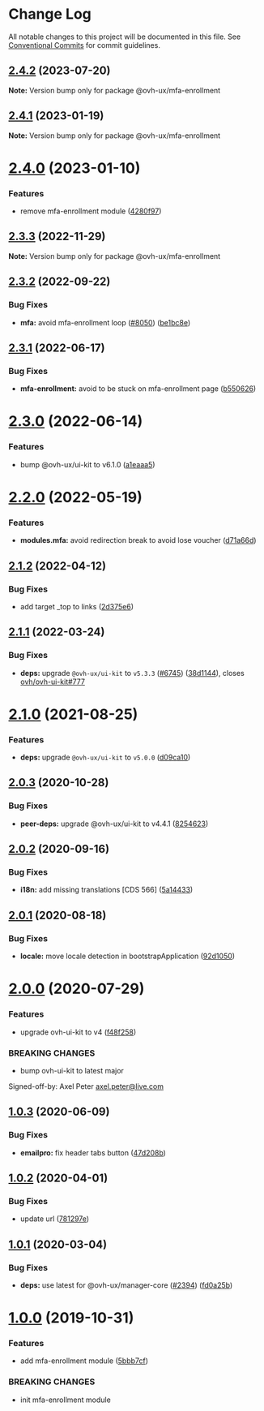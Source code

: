 # Change Log

All notable changes to this project will be documented in this file.
See [Conventional Commits](https://conventionalcommits.org) for commit guidelines.

## [2.4.2](https://github.com/ovh/manager/compare/@ovh-ux/mfa-enrollment@2.4.1...@ovh-ux/mfa-enrollment@2.4.2) (2023-07-20)

**Note:** Version bump only for package @ovh-ux/mfa-enrollment





## [2.4.1](https://github.com/ovh/manager/compare/@ovh-ux/mfa-enrollment@2.4.0...@ovh-ux/mfa-enrollment@2.4.1) (2023-01-19)

**Note:** Version bump only for package @ovh-ux/mfa-enrollment





# [2.4.0](https://github.com/ovh/manager/compare/@ovh-ux/mfa-enrollment@2.3.3...@ovh-ux/mfa-enrollment@2.4.0) (2023-01-10)


### Features

* remove mfa-enrollment module ([4280f97](https://github.com/ovh/manager/commit/4280f978c4937735773eae0787dc14e1b00ec4ab))





## [2.3.3](https://github.com/ovh/manager/compare/@ovh-ux/mfa-enrollment@2.3.2...@ovh-ux/mfa-enrollment@2.3.3) (2022-11-29)

**Note:** Version bump only for package @ovh-ux/mfa-enrollment





## [2.3.2](https://github.com/ovh/manager/compare/@ovh-ux/mfa-enrollment@2.3.1...@ovh-ux/mfa-enrollment@2.3.2) (2022-09-22)


### Bug Fixes

* **mfa:** avoid mfa-enrollment loop ([#8050](https://github.com/ovh/manager/issues/8050)) ([be1bc8e](https://github.com/ovh/manager/commit/be1bc8ed17c6daed4a67f5e1c44a2dcb09bfb738))



## [2.3.1](https://github.com/ovh/manager/compare/@ovh-ux/mfa-enrollment@2.3.0...@ovh-ux/mfa-enrollment@2.3.1) (2022-06-17)


### Bug Fixes

* **mfa-enrollment:** avoid to be stuck on mfa-enrollment page ([b550626](https://github.com/ovh/manager/commit/b550626e996539cd13d378337dba5faf9f729b4d))



# [2.3.0](https://github.com/ovh/manager/compare/@ovh-ux/mfa-enrollment@2.2.0...@ovh-ux/mfa-enrollment@2.3.0) (2022-06-14)


### Features

* bump @ovh-ux/ui-kit to v6.1.0 ([a1eaaa5](https://github.com/ovh/manager/commit/a1eaaa5cb68652d1d600ba02e0d27de557de94e5))



# [2.2.0](https://github.com/ovh/manager/compare/@ovh-ux/mfa-enrollment@2.1.2...@ovh-ux/mfa-enrollment@2.2.0) (2022-05-19)


### Features

* **modules.mfa:** avoid redirection break to avoid lose voucher ([d71a66d](https://github.com/ovh/manager/commit/d71a66d0758ba882f5007eedfb2783d4f76e747d))



## [2.1.2](https://github.com/ovh/manager/compare/@ovh-ux/mfa-enrollment@2.1.1...@ovh-ux/mfa-enrollment@2.1.2) (2022-04-12)


### Bug Fixes

* add target _top to links ([2d375e6](https://github.com/ovh/manager/commit/2d375e6ac23773f6d4f9780aa3fa8df903692adc))



## [2.1.1](https://github.com/ovh/manager/compare/@ovh-ux/mfa-enrollment@2.1.0...@ovh-ux/mfa-enrollment@2.1.1) (2022-03-24)


### Bug Fixes

* **deps:** upgrade `@ovh-ux/ui-kit` to `v5.3.3` ([#6745](https://github.com/ovh/manager/issues/6745)) ([38d1144](https://github.com/ovh/manager/commit/38d11445b3671755758d153a4f4a166c7946705c)), closes [ovh/ovh-ui-kit#777](https://github.com/ovh/ovh-ui-kit/issues/777)



# [2.1.0](https://github.com/ovh/manager/compare/@ovh-ux/mfa-enrollment@2.0.3...@ovh-ux/mfa-enrollment@2.1.0) (2021-08-25)


### Features

* **deps:** upgrade `@ovh-ux/ui-kit` to `v5.0.0` ([d09ca10](https://github.com/ovh/manager/commit/d09ca10f4b7ca629e0b2f1fcb59278ea7f309a9e))



## [2.0.3](https://github.com/ovh/manager/compare/@ovh-ux/mfa-enrollment@2.0.2...@ovh-ux/mfa-enrollment@2.0.3) (2020-10-28)


### Bug Fixes

* **peer-deps:** upgrade @ovh-ux/ui-kit to v4.4.1 ([8254623](https://github.com/ovh/manager/commit/82546237336e185ae7d973a1bb2aabddbb50112e))



## [2.0.2](https://github.com/ovh/manager/compare/@ovh-ux/mfa-enrollment@2.0.1...@ovh-ux/mfa-enrollment@2.0.2) (2020-09-16)


### Bug Fixes

* **i18n:** add missing translations [CDS 566] ([5a14433](https://github.com/ovh/manager/commit/5a144336abf817f31e002ebc8b7f2c8612f940cf))



## [2.0.1](https://github.com/ovh/manager/compare/@ovh-ux/mfa-enrollment@2.0.0...@ovh-ux/mfa-enrollment@2.0.1) (2020-08-18)


### Bug Fixes

* **locale:** move locale detection in bootstrapApplication ([92d1050](https://github.com/ovh/manager/commit/92d1050613a2466ce2447e2c3d322ae81165530a))



# [2.0.0](https://github.com/ovh/manager/compare/@ovh-ux/mfa-enrollment@1.0.3...@ovh-ux/mfa-enrollment@2.0.0) (2020-07-29)


### Features

* upgrade ovh-ui-kit to v4 ([f48f258](https://github.com/ovh/manager/commit/f48f2587c367b06939c452428c5783c2fb1c1b8d))


### BREAKING CHANGES

* bump ovh-ui-kit to latest major

Signed-off-by: Axel Peter <axel.peter@live.com>



## [1.0.3](https://github.com/ovh/manager/compare/@ovh-ux/mfa-enrollment@1.0.2...@ovh-ux/mfa-enrollment@1.0.3) (2020-06-09)


### Bug Fixes

* **emailpro:** fix header tabs button ([47d208b](https://github.com/ovh/manager/commit/47d208b44dcad2fedab44b6771d4da79a80dbfc9))



## [1.0.2](https://github.com/ovh/manager/compare/@ovh-ux/mfa-enrollment@1.0.1...@ovh-ux/mfa-enrollment@1.0.2) (2020-04-01)


### Bug Fixes

* update url ([781297e](https://github.com/ovh/manager/commit/781297e33c4ec45aa49f0cc8074e2e2bc8f3bba6))



## [1.0.1](https://github.com/ovh/manager/compare/@ovh-ux/mfa-enrollment@1.0.0...@ovh-ux/mfa-enrollment@1.0.1) (2020-03-04)


### Bug Fixes

* **deps:** use latest for @ovh-ux/manager-core ([#2394](https://github.com/ovh/manager/issues/2394)) ([fd0a25b](https://github.com/ovh/manager/commit/fd0a25b11bd5119649daf3b1605bb56bf70f3ff9))



# [1.0.0](https://github.com/ovh/manager/compare/@ovh-ux/mfa-enrollment@0.0.0...@ovh-ux/mfa-enrollment@1.0.0) (2019-10-31)


### Features

* add mfa-enrollment module ([5bbb7cf](https://github.com/ovh/manager/commit/5bbb7cf8ae875cc6bda6d9fb664d18c7c6598f0f))


### BREAKING CHANGES

* init mfa-enrollment module
